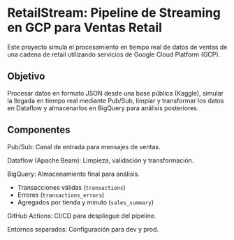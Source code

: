 # RetailStream: Pipeline de Streaming en GCP para Ventas Retail

Este proyecto simula el procesamiento en tiempo real de datos de ventas de una cadena de retail utilizando servicios de Google Cloud Platform (GCP). 

## Objetivo

Procesar datos en formato JSON desde una base pública (Kaggle), simular la llegada en tiempo real mediante Pub/Sub, limpiar y transformar los datos en Dataflow y almacenarlos en BigQuery para análisis posteriores.

## Componentes

Pub/Sub: Canal de entrada para mensajes de ventas.

Dataflow (Apache Beam): Limpieza, validación y transformación.

BigQuery: Almacenamiento final para análisis.
   - Transacciones válidas (`transactions`)
   - Errores (`transactions_errors`)
   - Agregados por tienda y minuto (`sales_summary`)

GitHub Actions: CI/CD para despliegue del pipeline.

Entornos separados: Configuración para dev y prod.







